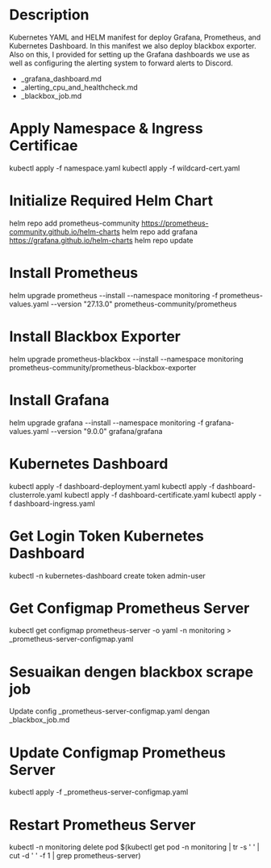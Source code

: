 # Description
Kubernetes YAML and HELM manifest for deploy Grafana, Prometheus, and Kubernetes Dashboard. In this manifest we also deploy blackbox exporter. Also on this, I provided for setting up the Grafana dashboards we use as well as configuring the alerting system to forward alerts to Discord.

- _grafana_dashboard.md
- _alerting_cpu_and_healthcheck.md
- _blackbox_job.md

# Apply Namespace & Ingress Certificae 
kubectl apply -f namespace.yaml
kubectl apply -f wildcard-cert.yaml

# Initialize Required Helm Chart
helm repo add prometheus-community https://prometheus-community.github.io/helm-charts
helm repo add grafana https://grafana.github.io/helm-charts
helm repo update

# Install Prometheus
helm upgrade prometheus --install --namespace monitoring -f prometheus-values.yaml --version "27.13.0" prometheus-community/prometheus

# Install Blackbox Exporter
helm upgrade prometheus-blackbox --install --namespace monitoring prometheus-community/prometheus-blackbox-exporter

# Install Grafana
helm upgrade grafana --install --namespace monitoring -f grafana-values.yaml --version "9.0.0" grafana/grafana

# Kubernetes Dashboard
kubectl apply -f dashboard-deployment.yaml
kubectl apply -f dashboard-clusterrole.yaml
kubectl apply -f dashboard-certificate.yaml
kubectl apply -f dashboard-ingress.yaml

# Get Login Token Kubernetes Dashboard
kubectl -n kubernetes-dashboard create token admin-user

# Get Configmap Prometheus Server
kubectl get configmap prometheus-server -o yaml -n monitoring > _prometheus-server-configmap.yaml

# Sesuaikan dengen blackbox scrape job
Update config _prometheus-server-configmap.yaml dengan _blackbox_job.md

# Update Configmap Prometheus Server
kubectl apply -f _prometheus-server-configmap.yaml

# Restart Prometheus Server
kubectl -n monitoring delete pod $(kubectl get pod -n monitoring | tr -s ' ' | cut -d ' ' -f 1 | grep prometheus-server)